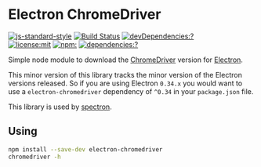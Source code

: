 # Electron ChromeDriver

[![js-standard-style](https://img.shields.io/badge/code%20style-standard-brightgreen.svg?style=flat)](http://standardjs.com/)
[![Build Status](https://travis-ci.org/kevinsawicki/electron-chromedriver.svg?branch=master)](https://travis-ci.org/kevinsawicki/electron-chromedriver)
[![devDependencies:?](https://img.shields.io/david/kevinsawicki/electron-chromedriver.svg)](https://david-dm.org/kevinsawicki/electron-chromedriver)
<br>
[![license:mit](https://img.shields.io/badge/license-mit-blue.svg)](https://opensource.org/licenses/MIT)
[![npm:](https://img.shields.io/npm/v/electron-chromedriver.svg)](https://www.npmjs.com/packages/electron-chromedriver)
[![dependencies:?](https://img.shields.io/npm/dm/electron-chromedriver.svg)](https://www.npmjs.com/packages/electron-chromedriver)

Simple node module to download the [ChromeDriver](https://code.google.com/p/selenium/wiki/ChromeDriver)
version for [Electron](http://electron.atom.io).

This minor version of this library tracks the minor version of the Electron
versions released. So if you are using Electron `0.34.x` you would want to use
a `electron-chromedriver` dependency of `^0.34` in your `package.json` file.

This library is used by [spectron](https://github.com/kevinsawicki/spectron).

## Using

```sh
npm install --save-dev electron-chromedriver
chromedriver -h
```
